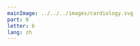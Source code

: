 ```yaml
---
mainImage: ../../../images/cardiology.svg
part: 0
letter: b
lang: zh
---
```


<div class="content">


</div>
